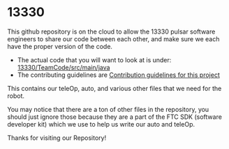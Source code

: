 # 13330

This github repository is on the cloud to allow the 13330 pulsar software engineers to share our code between each other, and make sure we each have the proper version of the code.

* The actual code that you will want to look at is under: 
[13330/TeamCode/src/main/java](https://github.com/redshiftrobotics/13330/tree/master/ftc_pulsar_master/TeamCode/src/main/java/org/firstinspires/ftc/teamcode)
* The contributing guidelines are [Contribution guidelines for this project](CONTRIBUTING.md)

This contains our teleOp, auto, and various other files that we need for the robot.

You may notice that there are a ton of other files in the repository, you should just ignore those because they are a part of the FTC SDK (software developer kit) which we use to help us write our auto and teleOp.

Thanks for visiting our Repository!
